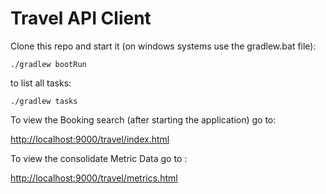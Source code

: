 Travel API Client 
=================

Clone this repo and start it (on windows systems use the gradlew.bat file):

`./gradlew bootRun`

to list all tasks:

`./gradlew tasks`

To view the Booking search (after starting the application) go to:

[http://localhost:9000/travel/index.html](http://localhost:9000/travel/index.html)

To view the consolidate Metric Data go to :

[http://localhost:9000/travel/metrics.html](http://localhost:9000/travel/metrics.html)
